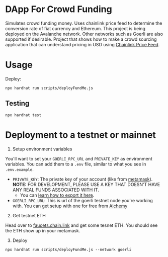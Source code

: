 # DApp For Crowd Funding
Simulates crowd funding money. Uses chainlink price feed to determine the conversion rate of fiat currency and Ethereum.
This project is being deployed on the Avalanche network. Other networks such as Goerli are also supported if desirable.
Project that shows how to make a crowd sourcing application that can understand pricing in USD using [Chainlink Price Feed](https://docs.chain.link/data-feeds).

# Usage

Deploy:

```
npx hardhat run scripts/deployFundMe.js
```

## Testing

```
npx hardhat test
```


# Deployment to a testnet or mainnet

1. Setup environment variables

You'll want to set your `GOERLI_RPC_URL` and `PRIVATE_KEY` as environment variables. You can add them to a `.env` file, similar to what you see in `.env.example`.

- `PRIVATE_KEY`: The private key of your account (like from [metamask](https://metamask.io/)). **NOTE:** FOR DEVELOPMENT, PLEASE USE A KEY THAT DOESN'T HAVE ANY REAL FUNDS ASSOCIATED WITH IT.
  - You can [learn how to export it here](https://metamask.zendesk.com/hc/en-us/articles/360015289632-How-to-Export-an-Account-Private-Key).
- `GOERLI_RPC_URL`: This is url of the goerli testnet node you're working with. You can get setup with one for free from [Alchemy](https://alchemy.com/?a=673c802981)

2. Get testnet ETH

Head over to [faucets.chain.link](https://faucets.chain.link/) and get some tesnet ETH. You should see the ETH show up in your metamask.

3. Deploy

```
npx hardhat run scripts/deployFundMe.js --network goerli
```

